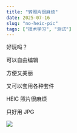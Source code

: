 ```yaml
---
title: "转照片很麻烦"
date: 2025-07-16
slug: "no-heic-pic"
tags: ["技术学习", "测试"]
---
```

好玩吗？


可以自由编辑


方便又美丽


又可以套用各种套件


HEIC 照片很麻烦


只好用 JPG


![](https://prod-files-secure.s3.us-west-2.amazonaws.com/112d0858-5090-4d34-a606-b75eb8d65fd2/39f37d4e-f5dd-41a3-b36f-d5a0ee472000/b3d17f5a-b229-44e9-b092-8cacbac287cd.png?X-Amz-Algorithm=AWS4-HMAC-SHA256&X-Amz-Content-Sha256=UNSIGNED-PAYLOAD&X-Amz-Credential=ASIAZI2LB466QQPMRF7Y%2F20250724%2Fus-west-2%2Fs3%2Faws4_request&X-Amz-Date=20250724T071501Z&X-Amz-Expires=3600&X-Amz-Security-Token=IQoJb3JpZ2luX2VjEP%2F%2F%2F%2F%2F%2F%2F%2F%2F%2F%2FwEaCXVzLXdlc3QtMiJHMEUCIQD21ra23foyXnAbZ9yOE0MyhSLLQeNV96y0RVmAMBxQqQIgXRcbnPpEd1jYpqDnZ2c%2FhTnwLTTdd9U%2FR9B4CuHafB0q%2FwMIKBAAGgw2Mzc0MjMxODM4MDUiDKSNb1ofrsa5H3L4%2ByrcA5%2FLzDujMFXb5wcyLsZJWu%2BsMHpC2UJ1D%2B%2F80TZxm99nKzzfczP%2BDytuonT1NzQB3vf5kaOISPSUpOQXCuQSVPLCfTeNxXoe%2Fmoi0SSzjPAqtQUrtPnK84JAg8U6qGjXcoiBBFF4T4Vy%2BmL%2BiiZO4dIwYDKYekzETVo0YchbuIKE6qjna%2FlnbTOUjzg7TjfpAZ0KTQU2Wtqv30a7GOBlT40oQuXshJ1vhf9zC5ZHwlfYsv36Jjj1ZAMrpKTDArv1681SUGdrNTeQ9BgPuQnW5dkg%2BBlf6SxjJ85LiDlp5W2HV2vd7qhmb6HM5MjaeCJkX8dw%2F0Uzbvh5fgny%2BLZDBAv32pTBbhx3FS2MVOBpPL7hFrPn7gR9IOyCGx0t1tc6sMxNaQTxhH27UxYlba81%2BSBm7%2BRiW1MRAb9n7uWzAe4VByvsG55LQHxY3JMEifOzXk8B%2FZlLkIRd%2FmyVqa%2F5eWDlC7s3bCSSFH6hRdKjlYoG0MWy08IrBx7mJ0zM3o1RQc5Fc%2FAn4JeNGXhL9eJI6oTZmacG8vFQA6St7zSQ2LwPpe2zCPKDOrd%2BW%2FRC%2B7DDWPo7vprO10c56Xg%2Bm6MEjBE1Uawnt5qWEJtCU6A%2BHjUfizlW2AvnhuBkx6QkMOmrh8QGOqUBrTonJGSHbiiJav0lHtqISR04NP4nZ2s9fTgahcc6K30N5Ns0G7Rhr0UxUwJGFr%2Bjrw67Cgoc0ZyQpTce3r1qFQvz3tDYLaM1YiAFvZW17OL3x8JyzOnKUMkAws60UIhW4CyF0cnD7G0AOAQnRXzp8EB8ntkgCyxjg569j5t%2B6%2B%2B%2FEe92Fu8bjH2PYFXf154rbmq20yUtISeVwxynGn52vM%2F7FE%2F8&X-Amz-Signature=a448b9ccd6b408e5143ae988056e441044ca73856034b5b655484816e91742ae&X-Amz-SignedHeaders=host&x-amz-checksum-mode=ENABLED&x-id=GetObject)

